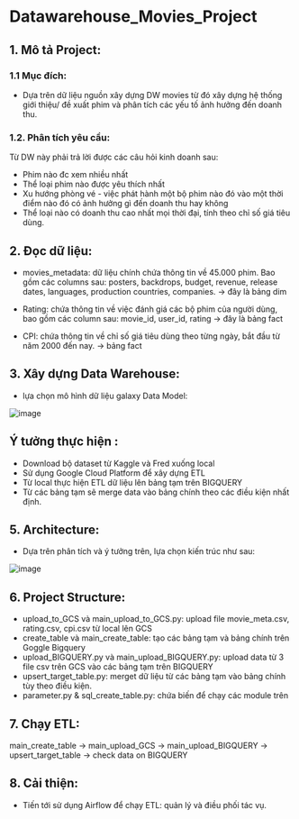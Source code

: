 # Datawarehouse_Movies_Project
## 1. Mô tả Project:
### 1.1 Mục đích:  
- Dựa trên dữ liệu nguồn xây dựng DW movies từ đó xây dựng hệ thống giới thiệu/ đề xuất phim và phân tích các yếu tố ảnh hưởng đến doanh thu.
### 1.2. Phân tích yêu cầu:
Từ DW này phải trả lời được các câu hỏi kinh doanh sau:
- Phim nào đc xem nhiều nhất
- Thể loại phim nào được yêu thích nhất 
- Xu hướng phòng vé - việc phát hành một bộ phim nào đó vào một thời điểm nào đó có ảnh hưởng gì đến doanh thu hay không
- Thể loại nào có doanh thu cao nhất mọi thời đại, tính theo chỉ số giá tiêu dùng. 
## 2. Đọc dữ liệu:
- movies_metadata: dữ liệu chính chứa thông tin về 45.000 phim. Bao gồm các columns sau: posters, backdrops, budget, revenue, release dates, languages, production countries, companies. 
→ đây là bảng dim 

- Rating: chứa thông tin về việc đánh giá các bộ phim của người dùng, bao gồm các column sau: movie_id, user_id, rating
→ đây là  bảng fact

- CPI: chứa thông tin về chỉ số giá tiêu dùng theo từng ngày, bắt đầu từ năm 2000 đến nay. 
→ bảng fact

## 3. Xây dựng Data Warehouse:
- lựa chọn mô hình dữ liệu galaxy
Data Model:

![image](https://user-images.githubusercontent.com/90466915/226553184-e7b60a99-3aa9-4bec-a18f-7ca38766b059.png)

## Ý tưởng thực hiện :
- Download bộ dataset từ Kaggle và Fred xuống local
- Sử dụng Google Cloud Platform để xây dựng ETL
- Từ local thực hiện ETL dữ liệu lên bảng tạm trên BIGQUERY
- Từ các bảng tạm sẽ merge data vào bảng chính theo các điều kiện nhất định.

## 5. Architecture:
- Dựa trên phân tích và ý tưởng trên, lựa chọn kiến trúc như sau:

![image](https://user-images.githubusercontent.com/90466915/226554013-2e34633a-326e-4e40-9cf7-7910d3f98177.png)

## 6. Project Structure:
- upload_to_GCS và main_upload_to_GCS.py: upload file movie_meta.csv, rating.csv, cpi.csv từ local lên GCS
- create_table và main_create_table: tạo các bảng tạm và bảng chính trên Goggle Bigquery
- upload_BIGQUERY.py  và main_upload_BIGQUERY.py: upload data từ 3 file csv trên GCS vào các bảng tạm trên BIGQUERY
- upsert_target_table.py: merget dữ liệu từ các bảng tạm vào bảng chính tùy theo điều kiện. 
- parameter.py & sql_create_table.py: chứa biến để chạy các module trên

## 7. Chạy ETL:
main_create_table → main_upload_GCS → main_upload_BIGQUERY → upsert_target_table → check data on BIGQUERY

## 8. Cải thiện:
- Tiến tới sử dụng Airflow để chạy ETL: quản lý và điều phối tác vụ. 






 
